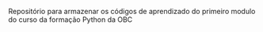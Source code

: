 Repositório para armazenar os códigos de aprendizado do primeiro modulo do curso da formação Python da OBC
